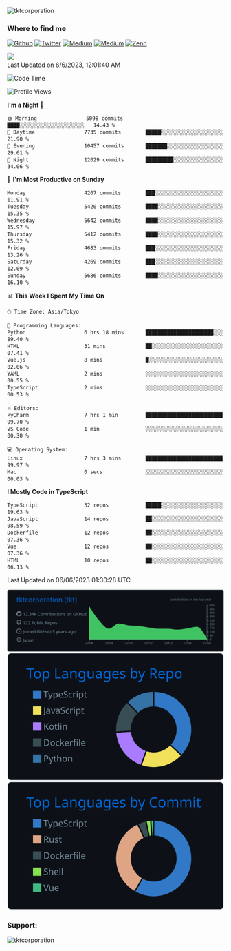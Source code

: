<p align="left"> <img src="https://komarev.com/ghpvc/?username=tktcorporation&label=Profile%20views&color=0e75b6&style=flat" alt="tktcorporation" /> </p>

<h3>Where to find me</h3>
<p>
<a href="https://github.com/tktcorporation" target="_blank"><img alt="Github" src="https://img.shields.io/badge/GitHub-%2312100E.svg?&style=for-the-badge&logo=Github&logoColor=white" /></a>
<a href="https://twitter.com/tktcorporation" target="_blank"><img alt="Twitter" src="https://img.shields.io/badge/twitter-%231DA1F2.svg?&style=for-the-badge&logo=twitter&logoColor=white" /></a>
<a href="https://www.linkedin.com/in/tktcorporation" target="_blank"><img alt="Medium" src="https://img.shields.io/badge/linkdin-0a66c2.svg?&style=for-the-badge&logo=linkedin&logoColor=white" /></a>
<a href="https://qiita.com/tktcorporation" target="_blank"><img alt="Medium" src="https://img.shields.io/badge/qiita-55C500.svg?&style=for-the-badge&logo=qiita&logoColor=white" /></a>
<a href="https://zenn.dev/tktcorporation" target="_blank"><img alt="Zenn" src="https://img.shields.io/badge/Zenn-3EA8FF.svg?&style=for-the-badge&logo=Zenn&logoColor=white" /></a>
</p>

<!--START_SECTION:lapras-card-->
<a href="https://lapras.com/public/tktcorporation" target="_blank" rel="noopener noreferrer"><img src="https://lapras-card-generator.vercel.app/api/svg?e=3.86&b=3.48&i=3.58&b1=%23232323&b2=%236d6d6d&i1=%23212121&i2=%23818181&l=en" width="300" ></a>  
Last Updated on 6/6/2023, 12:01:40 AM
<!--END_SECTION:lapras-card-->
  
<!--START_SECTION:waka-->
![Code Time](http://img.shields.io/badge/Code%20Time-999%20hrs%2019%20mins-blue)

![Profile Views](http://img.shields.io/badge/Profile%20Views-2-blue)

**I'm a Night 🦉** 

```text
🌞 Morning                5098 commits        ████░░░░░░░░░░░░░░░░░░░░░   14.43 % 
🌆 Daytime                7735 commits        █████░░░░░░░░░░░░░░░░░░░░   21.90 % 
🌃 Evening                10457 commits       ███████░░░░░░░░░░░░░░░░░░   29.61 % 
🌙 Night                  12029 commits       █████████░░░░░░░░░░░░░░░░   34.06 % 
```
📅 **I'm Most Productive on Sunday** 

```text
Monday                   4207 commits        ███░░░░░░░░░░░░░░░░░░░░░░   11.91 % 
Tuesday                  5420 commits        ████░░░░░░░░░░░░░░░░░░░░░   15.35 % 
Wednesday                5642 commits        ████░░░░░░░░░░░░░░░░░░░░░   15.97 % 
Thursday                 5412 commits        ████░░░░░░░░░░░░░░░░░░░░░   15.32 % 
Friday                   4683 commits        ███░░░░░░░░░░░░░░░░░░░░░░   13.26 % 
Saturday                 4269 commits        ███░░░░░░░░░░░░░░░░░░░░░░   12.09 % 
Sunday                   5686 commits        ████░░░░░░░░░░░░░░░░░░░░░   16.10 % 
```


📊 **This Week I Spent My Time On** 

```text
🕑︎ Time Zone: Asia/Tokyo

💬 Programming Languages: 
Python                   6 hrs 18 mins       ██████████████████████░░░   89.40 % 
HTML                     31 mins             ██░░░░░░░░░░░░░░░░░░░░░░░   07.41 % 
Vue.js                   8 mins              █░░░░░░░░░░░░░░░░░░░░░░░░   02.06 % 
YAML                     2 mins              ░░░░░░░░░░░░░░░░░░░░░░░░░   00.55 % 
TypeScript               2 mins              ░░░░░░░░░░░░░░░░░░░░░░░░░   00.53 % 

🔥 Editors: 
PyCharm                  7 hrs 1 min         █████████████████████████   99.70 % 
VS Code                  1 min               ░░░░░░░░░░░░░░░░░░░░░░░░░   00.30 % 

💻 Operating System: 
Linux                    7 hrs 3 mins        █████████████████████████   99.97 % 
Mac                      0 secs              ░░░░░░░░░░░░░░░░░░░░░░░░░   00.03 % 
```

**I Mostly Code in TypeScript** 

```text
TypeScript               32 repos            █████░░░░░░░░░░░░░░░░░░░░   19.63 % 
JavaScript               14 repos            ██░░░░░░░░░░░░░░░░░░░░░░░   08.59 % 
Dockerfile               12 repos            ██░░░░░░░░░░░░░░░░░░░░░░░   07.36 % 
Vue                      12 repos            ██░░░░░░░░░░░░░░░░░░░░░░░   07.36 % 
HTML                     10 repos            ██░░░░░░░░░░░░░░░░░░░░░░░   06.13 % 
```




 Last Updated on 06/06/2023 01:30:28 UTC
<!--END_SECTION:waka-->

[![](https://raw.githubusercontent.com/tktcorporation/tktcorporation/master/profile-summary-card-output/github_dark/0-profile-details.svg)](https://github.com/vn7n24fzkq/github-profile-summary-cards)
[![](https://raw.githubusercontent.com/tktcorporation/tktcorporation/master/profile-summary-card-output/github_dark/1-repos-per-language.svg)](https://github.com/vn7n24fzkq/github-profile-summary-cards) [![](https://raw.githubusercontent.com/tktcorporation/tktcorporation/master/profile-summary-card-output/github_dark/2-most-commit-language.svg)](https://github.com/vn7n24fzkq/github-profile-summary-cards)

<h3 align="left">Support:</h3>
<p><a href="https://www.buymeacoffee.com/tktcorporation"> <img align="left" src="https://cdn.buymeacoffee.com/buttons/v2/default-yellow.png" height="50" width="210" alt="tktcorporation" /></a></p><br><br>
